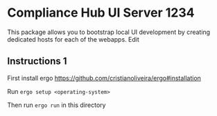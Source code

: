 # Compliance Hub UI Server 1234

This package allows you to bootstrap local UI development by creating dedicated hosts for each of the webapps.
Edit 
## Instructions 1

First install ergo https://github.com/cristianoliveira/ergo#installation

Run `ergo setup <operating-system>`

Then run `ergo run` in this directory
